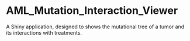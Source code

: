 # AML_Mutation_Interaction_Viewer

A Shiny application, designed to shows the mutational tree of a tumor and its interactions with treatments.
